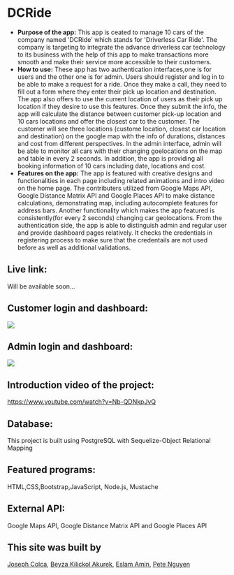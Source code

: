 # DCRide
* **Purpose of the app:** 
   This app is ceated to manage 10 cars of the company named 'DCRide' which stands for 'Driverless Car Ride'. The company is targeting to integrate the advance driverless car technology to its business with the help of this app to make transactions more smooth and make their service more accessible to their customers.
* **How to use:**
   These app has two authentication interfaces,one is for users and the other one is for admin. Users should register and log in to be able to make a request for a ride. Once they make a call, they need to fill out a form where they enter their pick up location and destination. The app also offers to use the current location of users as their pick up location if they desire to use this features. Once they submit the info, the app will calculate the distance between customer pick-up location and 10 cars locations and offer the closest car to the customer. The customer will see three locations (custome location, closest car location and destination) on the google map with the info of durations, distances and cost from different perspectives.
   In the admin interface, admin will be able to monitor all cars with their changing goelocations on the map and table in every 2 seconds. In addition, the app is providing all booking information of 10 cars including date, locations and cost.
* **Features on the app:**
   The app is featured with creative designs and functionalities in each page including related animations and intro video on the home page. The contributers utilized from Google Maps API, Google Distance Matrix API and Google Places API to make distance calculations, demonstrating map, including autocomplete features for address bars. Another functionality which makes the app featured is consistently(for every 2 seconds) changing car geolocations. 
   From the authentication side, the app is able to distinguish admin and regular user and provide dashboard pages relatively. It checks the credentials in registering process to make sure that the credentails are not used before as well as additional validations.  
   
## Live link: 
Will be available soon...

## Customer login and dashboard: 
![](dashboard_1.gif)

## Admin login and dashboard: 
![](admin.gif)

## Introduction video of the project: 
https://www.youtube.com/watch?v=Nb-QDNkpJvQ

## Database: 
This project is built using PostgreSQL with Sequelize-Object Relational Mapping
## Featured programs: 
HTML,CSS,Bootstrap,JavaScript, Node.js, Mustache
## External API:
Google Maps API, Google Distance Matrix API and Google Places API
## This site was built by
[Joseph Colca](https://github.com/JGColca), [Beyza Kilickol Akurek](https://github.com/beyzakilickol), [Eslam Amin](https://github.com/EslamAmin151), [Pete Nguyen](https://github.com/pete1130)
